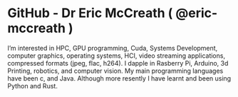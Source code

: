 # GitHub - Dr Eric McCreath ( @eric-mccreath )

I’m interested in HPC, GPU programming,  Cuda,  Systems Development,  computer graphics,  operating systems,  HCI,  video streaming applications, compressed formats (jpeg, flac, h264).  I dapple in Rasberry Pi, Arduino, 3d Printing, robotics, and computer vision. 
My main programming languages have been c, and Java.  Although more resently I have learnt and been using Python and Rust. 

<!---
eric-mccreath/eric-mccreath is a ✨ special ✨ repository because its `README.md` (this file) appears on your GitHub profile.
You can click the Preview link to take a look at your changes.
--->
